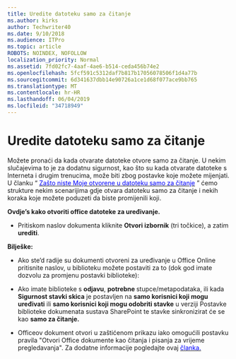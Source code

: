 ```yaml
---
title: Uredite datoteku samo za čitanje
ms.author: kirks
author: Techwriter40
ms.date: 9/10/2018
ms.audience: ITPro
ms.topic: article
ROBOTS: NOINDEX, NOFOLLOW
localization_priority: Normal
ms.assetid: 7fd02fc7-4aaf-4ae6-b514-ceda456b74e2
ms.openlocfilehash: 5fcf591c5312daf7b817b17056078506f1d4a77b
ms.sourcegitcommit: 6d341637dbb14e90726a1ce1d68f077ace9bb765
ms.translationtype: MT
ms.contentlocale: hr-HR
ms.lasthandoff: 06/04/2019
ms.locfileid: "34718949"
---
```

# <a name="edit-a-read-only-file"></a>Uredite datoteku samo za čitanje

<p style="mso-margin-top-alt: auto; mso-margin-bottom-alt: auto; line-height: normal;"><span style="mso-fareast-font-family: 'Times New Roman'; mso-bidi-font-family: Calibri; mso-bidi-theme-font: minor-latin;">Možete pronaći da kada otvarate datoteke otvore samo za čitanje. U nekim slučajevima to je za dodatnu sigurnost, kao što su kada otvarate datoteke s Interneta i drugim trenucima, može biti zbog postavke koje možete mijenjati. U članku &ldquo; <a href="https://support.office.com/en-us/article/Why-did-my-file-open-read-only-3ab4b792-da50-4b38-8628-14c64e1f1d15"><span style="color: blue;">Zašto niste Moje otvorene u datoteku samo za čitanje</span></a> &rdquo; ćemo strukture nekim scenarijima gdje otvara datoteku samo za čitanje i nekih koraka koje možete poduzeti da biste promijenili koji.</span></p> <p style="mso-margin-top-alt: auto; mso-margin-bottom-alt: auto; line-height: normal;"><strong><span style="mso-fareast-font-family: 'Times New Roman'; mso-bidi-font-family: Calibri; mso-bidi-theme-font: minor-latin;">Ovdje&rsquo;s kako otvoriti office datoteke za uređivanje.</span></strong></p> <ul> <li style="mso-margin-top-alt: auto; mso-margin-bottom-alt: auto; line-height: normal;"><span style="mso-fareast-font-family: 'Times New Roman'; mso-bidi-font-family: Calibri; mso-bidi-theme-font: minor-latin;">Pritiskom naslov dokumenta kliknite <strong>Otvori izbornik</strong> (tri točkice), a zatim <strong>urediti</strong>.</span></li> </ul> <p style="mso-margin-top-alt: auto; mso-margin-bottom-alt: auto; line-height: normal;"><strong><span style="mso-fareast-font-family: 'Times New Roman'; mso-bidi-font-family: Calibri; mso-bidi-theme-font: minor-latin;">Bilješke:</span></strong></p> <ul> <li style="mso-margin-top-alt: auto; mso-margin-bottom-alt: auto; line-height: normal;"><span style="mso-fareast-font-family: 'Times New Roman'; mso-bidi-font-family: Calibri; mso-bidi-theme-font: minor-latin;">Ako ste&rsquo;d radije su dokumenti otvoreni za uređivanje u Office Online pritisnite naslov, u biblioteku možete postaviti za to (dok god imate dozvolu za promjenu postavki biblioteke):</span></li> </ul> <ul> <li style="mso-margin-top-alt: auto; mso-margin-bottom-alt: auto; line-height: normal;"><span style="mso-bidi-font-family: Calibri; mso-bidi-theme-font: minor-latin;">Ako imate biblioteke s <strong style="box-sizing: border-box;">odjavu</strong>, <strong style="box-sizing: border-box;">potrebne </strong>stupce/metapodataka,&nbsp;ili kada <strong style="box-sizing: border-box;">Sigurnost stavki skica</strong> je postavljen na&nbsp;<strong style="box-sizing: border-box;">samo korisnici koji mogu uređivati</strong> ili&nbsp;<strong style="box-sizing: border-box;">samo korisnici koji mogu odobriti stavke</strong> u verziji Postavke biblioteke dokumenata sustava SharePoint te stavke sinkronizirat će se kao <strong style="mso-bidi-font-weight: normal;">samo za čitanje.</strong></span></li> </ul> <ul> <li style="mso-margin-top-alt: auto; mso-margin-bottom-alt: auto; line-height: normal;"><span style="mso-fareast-font-family: 'Times New Roman'; mso-bidi-font-family: Calibri; mso-bidi-theme-font: minor-latin;">Officeov dokument otvori u zaštićenom prikazu iako omogućili postavku pravila "Otvori Office dokumente kao čitanja i pisanja za vrijeme pregledavanja". Za dodatne informacije pogledajte ovaj <a href="https://support.microsoft.com/en-us/help/983047/an-office-document-opens-in-protected-view-even-though-you-enable-the"> <span style="color: blue;">članka.</span></a></span></li> </ul>

